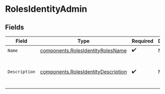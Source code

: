 # RolesIdentityAdmin


## Fields

| Field                                                                                      | Type                                                                                       | Required                                                                                   | Description                                                                                | Example                                                                                    |
| ------------------------------------------------------------------------------------------ | ------------------------------------------------------------------------------------------ | ------------------------------------------------------------------------------------------ | ------------------------------------------------------------------------------------------ | ------------------------------------------------------------------------------------------ |
| `Name`                                                                                     | [components.RolesIdentityRolesName](../../models/components/rolesidentityrolesname.md)     | :heavy_check_mark:                                                                         | N/A                                                                                        |                                                                                            |
| `Description`                                                                              | [components.RolesIdentityDescription](../../models/components/rolesidentitydescription.md) | :heavy_check_mark:                                                                         | N/A                                                                                        | This role grants full write access to the Identity configuration.                          |